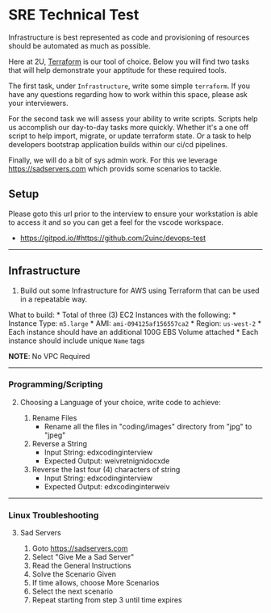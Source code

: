 # SRE Technical Test
Infrastructure is best represented as code and provisioning of resources should be automated as much as possible. 

Here at 2U, [Terraform](terraform.io) is our tool of choice. Below you will find two tasks that will help demonstrate your apptitude for these required tools.

The first task, under `Infrastructure`, write some simple `terraform`. If you have any questions regarding how to work within this space, please ask your interviewers.

For the second task we will assess your ability to write scripts. Scripts help us accomplish our day-to-day tasks more quickly. Whether it's a one off script to help import, migrate, or update terraform state. Or a task to help developers bootstrap application builds within our ci/cd pipelines.

Finally, we will do a bit of sys admin work.  For this we leverage https://sadservers.com which provids some scenarios to tackle.

## Setup
Please goto this url prior to the interview to ensure your workstation is able to access it and so you can get a feel for the vscode workspace. 
* https://gitpod.io/#https://github.com/2uinc/devops-test

---

## Infrastructure

1. Build out some Infrastructure for AWS using Terraform that can be used in a repeatable way. 

What to build:
    * Total of three (3) EC2 Instances with the following:
        * Instance Type: `m5.large`
        * AMI: `ami-094125af156557ca2`
        * Region: `us-west-2`
    * Each instance should have an additional 100G EBS Volume attached
    * Each instance should include unique `Name` tags

**NOTE**: No VPC Required

---

### Programming/Scripting

2. Choosing a Language of your choice, write code to achieve:

    1. Rename Files
        * Rename all the files in "coding/images" directory from "jpg" to "jpeg"
    2. Reverse a String
        * Input String: edxcodinginterview
        * Expected Output: weivretnignidocxde
    1. Reverse the last four (4) characters of string
        * Input String: edxcodinginterview
        * Expected Output: edxcodinginterweiv
---

### Linux Troubleshooting

3. Sad Servers

   1. Goto https://sadservers.com
   2. Select "Give Me a Sad Server"
   3. Read the General Instructions
   4. Solve the Scenario Given
   5. If time allows, choose More Scenarios
   6. Select the next scenario
   7. Repeat starting from step 3 until time expires
   
